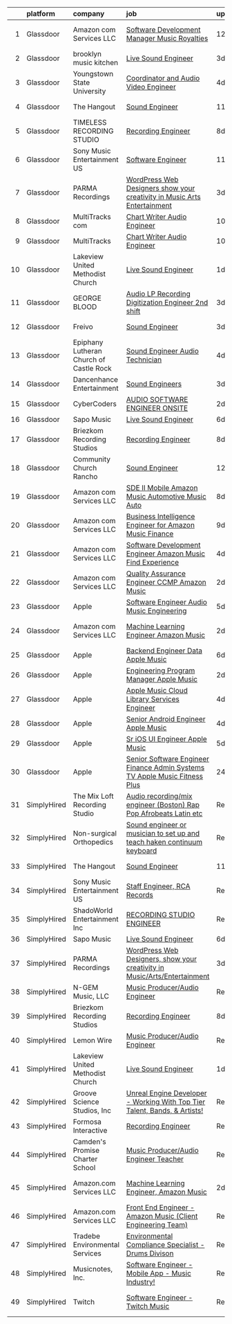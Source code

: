 

|    | platform    | company                                 | job                                                                                                                                                                                                                                                                                                                                                                                                                                                                                                                                                                                                                                                                                                                                                                                                                                                                                                                                                                                                                                                                                                                                                                                                                                                                                                                                                                               | update_time   | location                |
|---:|:------------|:----------------------------------------|:----------------------------------------------------------------------------------------------------------------------------------------------------------------------------------------------------------------------------------------------------------------------------------------------------------------------------------------------------------------------------------------------------------------------------------------------------------------------------------------------------------------------------------------------------------------------------------------------------------------------------------------------------------------------------------------------------------------------------------------------------------------------------------------------------------------------------------------------------------------------------------------------------------------------------------------------------------------------------------------------------------------------------------------------------------------------------------------------------------------------------------------------------------------------------------------------------------------------------------------------------------------------------------------------------------------------------------------------------------------------------------|:--------------|:------------------------|
|  1 | Glassdoor   | Amazon com Services LLC                 | [Software Development Manager  Music Royalties](https://www.glassdoor.com/partner/jobListing.htm?pos=130&ao=1136043&s=58&guid=00000181a3f9baff9021dedf87ef7806&src=GD_JOB_AD&t=SR&vt=w&cs=1_55d2fb6b&cb=1656313461819&jobListingId=1007940033192&jrtk=3-0-1g6hvjep2kltb801-1g6hvjephgajf800-5aee6b857832b447-)                                                                                                                                                                                                                                                                                                                                                                                                                                                                                                                                                                                                                                                                                                                                                                                                                                                                                                                                                                                                                                                                    | 12d           | San Francisco, CA       |
|  2 | Glassdoor   | brooklyn music kitchen                  | [Live Sound Engineer](https://www.glassdoor.com/partner/jobListing.htm?pos=118&ao=1136043&s=58&guid=00000181a3f9baff9021dedf87ef7806&src=GD_JOB_AD&t=SR&vt=w&ea=1&cs=1_1c28d942&cb=1656313461814&jobListingId=1007960228681&jrtk=3-0-1g6hvjep2kltb801-1g6hvjephgajf800-cfb4dbb3a10cb396-)                                                                                                                                                                                                                                                                                                                                                                                                                                                                                                                                                                                                                                                                                                                                                                                                                                                                                                                                                                                                                                                                                         | 3d            | Brooklyn, NY            |
|  3 | Glassdoor   | Youngstown State University             | [Coordinator and Audio Video Engineer](https://www.glassdoor.com/partner/jobListing.htm?pos=128&ao=1136043&s=58&guid=00000181a3f9baff9021dedf87ef7806&src=GD_JOB_AD&t=SR&vt=w&cs=1_3901d50d&cb=1656313461819&jobListingId=1007957029518&jrtk=3-0-1g6hvjep2kltb801-1g6hvjephgajf800-4bff3de46b611e70-)                                                                                                                                                                                                                                                                                                                                                                                                                                                                                                                                                                                                                                                                                                                                                                                                                                                                                                                                                                                                                                                                             | 4d            | Youngstown, OH          |
|  4 | Glassdoor   | The Hangout                             | [Sound Engineer](https://www.glassdoor.com/partner/jobListing.htm?pos=102&ao=1110586&s=58&guid=00000181a3f9baff9021dedf87ef7806&src=GD_JOB_AD&t=SR&vt=w&cs=1_5a5ad6fc&cb=1656313461812&jobListingId=1007941797349&cpc=61B26E8FEFFA679F&jrtk=3-0-1g6hvjep2kltb801-1g6hvjephgajf800-675acca29632c3d6--6NYlbfkN0Dklcs_avH4_PXeaTYY4cD2CxUXrHXnDcRAFPxkhkludPybpabqCb4pOKZvm-Yy40brWKAkZHC4kOFh5HjM1Iv-jKH59TjzzuSUIQ-sYYeZX4RoES0tCMd7ioO9AgG1d6v6VqV5lX4n-gRcMqGEXgCd34vgOgeDymq6rVNKl9UGpAns5_pPRoxTju9kDX5UtUTPf4AUO5YCSdA1A2CIWd_LToMx6SlsjyKZgMcVcIGslXi8aRAeWYdIQj-c7wOz8bgEx-rVQVaWx6HZwH_9jbovtRkdHzdiUb-INRNK7yoQQ84i0jLxR4Hg6VCLHAGZSRKnXkM9_M3_iczWMgvlinYqQH7-RaPQP3XYgbhcXDinfF3T2gnODGOw5cf1Darmvsu-QBu5d4Q_PoKcqloZmtVCp5JWQHP12j2y_3hMokiETX7R-EKlmVoZyafVpGVWiCY-9NNR0xPj-kv1bEBVvP3-ft4NCIl55luDC8LiHFCeYWBeqcEqxnChu5s5l2TAHdcQ7twOuaebBqBgyPyauXg-2J4eoxvbjkX5nPtgnlZvrVdFeulPqUZ2ST_2t_tseupiTywUABMN8Zg7fB_Ifau1-GdqBNA2zTbiZegoOvMFjnGnJ9MscaZG5b-T9b5iS6nM1LwtL9KxyIg0iby0gKY_CvqprhNd9TugUawbFYCG6zRle3PX50VL5TJ1IyRh-Tq2sO8iejsFxTogR5GWutdZt4jM3GEkqJY508V22VYzTmc-JCpC_IAwx6bIAul6TJs%3D)                                                                                                                                                                                                                                                                | 11d           | Myrtle Beach, SC        |
|  5 | Glassdoor   | TIMELESS RECORDING STUDIO               | [Recording Engineer](https://www.glassdoor.com/partner/jobListing.htm?pos=117&ao=1136043&s=58&guid=00000181a3f9baff9021dedf87ef7806&src=GD_JOB_AD&t=SR&vt=w&ea=1&cs=1_8e84642b&cb=1656313461814&jobListingId=1007949019689&jrtk=3-0-1g6hvjep2kltb801-1g6hvjephgajf800-52673f44efd9a9a5-)                                                                                                                                                                                                                                                                                                                                                                                                                                                                                                                                                                                                                                                                                                                                                                                                                                                                                                                                                                                                                                                                                          | 8d            | Cincinnati, OH          |
|  6 | Glassdoor   | Sony Music Entertainment US             | [Software Engineer](https://www.glassdoor.com/partner/jobListing.htm?pos=115&ao=1136043&s=58&guid=00000181a3f9baff9021dedf87ef7806&src=GD_JOB_AD&t=SR&vt=w&ea=1&cs=1_cd7cd190&cb=1656313461814&jobListingId=1007942804723&jrtk=3-0-1g6hvjep2kltb801-1g6hvjephgajf800-3d69a6d98b0f3f4c-)                                                                                                                                                                                                                                                                                                                                                                                                                                                                                                                                                                                                                                                                                                                                                                                                                                                                                                                                                                                                                                                                                           | 11d           | New York, NY            |
|  7 | Glassdoor   | PARMA Recordings                        | [WordPress Web Designers  show your creativity in Music Arts Entertainment](https://www.glassdoor.com/partner/jobListing.htm?pos=106&ao=1110586&s=58&guid=00000181a3f9baff9021dedf87ef7806&src=GD_JOB_AD&t=SR&vt=w&ea=1&cs=1_83b26412&cb=1656313461813&jobListingId=1007960095074&cpc=AC285F3A3ECA6BB0&jrtk=3-0-1g6hvjep2kltb801-1g6hvjephgajf800-a51dcf66eccc53eb--6NYlbfkN0BMd6i3W3qmAtDke4ZitYLMBEMpVvOQU_aO9JUqgRRkgwDvgaVV8jWDDkXv0s9VdhdFtp8vgpc7Xd14geBqCVRfeb-Zk2gFUWrnzfN3CO7_Kshg7e9lFPeLlS31PbWmaUmDuWqBwBaZIqP5E8OfSbZVpgw5zRAc4LpRHBRqxyh3tAhzUrHfLFIfhkH6S2Qey-ajPiEOm3xhfvaiQoMt9GmmeCEYyES3L0YrFgPdoaZJABVivHOrLbpUpiYRyK13rxj99SU6AamYj-u98z_CcQ2nxtOwOuGMS37Vvq46AqzG-X5S7WXCWBFiV5h6eO98a5rIi92PGV7PRMKYfgTcZHBRA3oga-DqpeTjZMRGWZEiIwvCmDZ23ox9mj4XQXoSy03lYWLK5CJhtNhj8TnZNrfvVvoi7gaBGkkehigMRQSiENxnSoTTkCxSggg_DVY9dYhmZRWsdiWwp5Mwk2i5Q1KzQOjsX2Ml00fjm34ZJPupRt-bIgRN6ZPg9e_W8wIwrm6EENqKOg-oKRzKKCkL3OFV9TT-lekvvCyDHKjgjOqBcwQjAKnpGNn3)                                                                                                                                                                                                                                                                                                                                                                                                              | 3d            | Remote                  |
|  8 | Glassdoor   | MultiTracks com                         | [Chart Writer   Audio Engineer](https://www.glassdoor.com/partner/jobListing.htm?pos=123&ao=1136043&s=58&guid=00000181a3f9baff9021dedf87ef7806&src=GD_JOB_AD&t=SR&vt=w&cs=1_12cd8bdd&cb=1656313461818&jobListingId=1007945074698&jrtk=3-0-1g6hvjep2kltb801-1g6hvjephgajf800-394d791e73078e8e-)                                                                                                                                                                                                                                                                                                                                                                                                                                                                                                                                                                                                                                                                                                                                                                                                                                                                                                                                                                                                                                                                                    | 10d           | Cedar Park, TX          |
|  9 | Glassdoor   | MultiTracks                             | [Chart Writer   Audio Engineer](https://www.glassdoor.com/partner/jobListing.htm?pos=126&ao=1136043&s=58&guid=00000181a3f9baff9021dedf87ef7806&src=GD_JOB_AD&t=SR&vt=w&cs=1_b0f72ed3&cb=1656313461819&jobListingId=1007945174702&jrtk=3-0-1g6hvjep2kltb801-1g6hvjephgajf800-eafff6cc7ca7f3b4-)                                                                                                                                                                                                                                                                                                                                                                                                                                                                                                                                                                                                                                                                                                                                                                                                                                                                                                                                                                                                                                                                                    | 10d           | Austin, TX              |
| 10 | Glassdoor   | Lakeview United Methodist Church        | [Live Sound Engineer](https://www.glassdoor.com/partner/jobListing.htm?pos=104&ao=1110586&s=58&guid=00000181a3f9baff9021dedf87ef7806&src=GD_JOB_AD&t=SR&vt=w&ea=1&cs=1_1e3c0dd2&cb=1656313461813&jobListingId=1007963163267&cpc=39BF0EDDD7C951CC&jrtk=3-0-1g6hvjep2kltb801-1g6hvjephgajf800-934eb1f40c151225--6NYlbfkN0Bzkuy17zoNwKMVjyusHhR7JNYo3SmelKzW8jp1Pa4Tky9YdqQTYDruHy9eVJB2m7VBbszFMWwZvIFKTQg5nS9sI9_JJWCPseFLmCmS7qJ7te2VZTgvndtqSn7c7lzyaoIIqC2VoQ5_G4i3Iy-M0m8Ijcpd8L3yk1Upufwb0rU1sp9JkWBN6mJRz3THtF_SslYVDjYa4nn-TUIh0gAM-PrT2G1hhRZOIC5NFnXXcDZ5bjLutoPLnsjgFhu5zLs5WcSzmceJMZGMBayvpl8ttePF9fA9Hc0eJf9plt1fQfZ88dZ_2k50vbFgflZTHY9lY0j5W3LoFxcBpI4QYOujR0j4Yh1FEzoHxegusHQhdSRagoAU6a8PMa_Jogx0AoEtx5Mx4EI561cL4kG3tvj-pBcFcjYKA-QucFoLdcFzN6ilG3wJgoVE7B5HG6_Y3k09T1keJ7GAafeavhZWZ7DEdZIvW8v7u_3t9L6pTPDAclErYCb7NFEISjqrKAC180vBND8%3D)                                                                                                                                                                                                                                                                                                                                                                                                                                                                                                                      | 1d            | Sun City, AZ            |
| 11 | Glassdoor   | GEORGE BLOOD                            | [Audio LP Recording Digitization Engineer  2nd shift](https://www.glassdoor.com/partner/jobListing.htm?pos=125&ao=1136043&s=58&guid=00000181a3f9baff9021dedf87ef7806&src=GD_JOB_AD&t=SR&vt=w&cs=1_b26a5847&cb=1656313461818&jobListingId=1007959721059&jrtk=3-0-1g6hvjep2kltb801-1g6hvjephgajf800-94ce0a851b55452b-)                                                                                                                                                                                                                                                                                                                                                                                                                                                                                                                                                                                                                                                                                                                                                                                                                                                                                                                                                                                                                                                              | 3d            | Fort Washington, PA     |
| 12 | Glassdoor   | Freivo                                  | [Sound Engineer](https://www.glassdoor.com/partner/jobListing.htm?pos=103&ao=1110586&s=58&guid=00000181a3f9baff9021dedf87ef7806&src=GD_JOB_AD&t=SR&vt=w&ea=1&cs=1_43674f61&cb=1656313461813&jobListingId=1007960256212&cpc=9FFE37255B2C047E&jrtk=3-0-1g6hvjep2kltb801-1g6hvjephgajf800-dcb3c1ce40abf58c--6NYlbfkN0DeyJ4CP5CzwT7broxeUwKBt3co1QwKwWitRQqJu2WRZ1ZiWaEtQwSD9V72mLcqkbYFr4PTDTMhd2HkYAy5q3mnyAyciwCD-O5PQIMS9Q5KThzj-50jTgHxSgcxpnoYsUtDyMGkywOoVmaupRLttQZOuWuECVOk-O-T0lmz2F6ZstuAs4GKfhZvCkiZiWQRzDXBT08ip0A8HB3nT4xZ9U63PfSRVDYIm1MbkEdenc-kYVMj2Y3Nmg9KGLaC79zxonUrXBZIW9JlHSyiW_5pvdOYJuNhi8asQQ-Ktvv0MdzHxZZzGn76bXs_HcWR8c_Otk8dWKBg22h7P2aKdkWVWZdBOpQqaI_gOSei15g8DFxlPGQfq72MaSo322cpZhQ6D9L6joUfidWC7cic4JAcAw6NTtMIubQpzhDP5XpsAKC9K64tE_b7FwRbP-Zqhl5gQRc1IAuPIttmCUM8fUyh_9rgu98DkHTzPmYO0EcrDrqq1nqgRv1U1lIj59Plltkc8Bs%3D)                                                                                                                                                                                                                                                                                                                                                                                                                                                                                                                           | 3d            | Middleboro, MA          |
| 13 | Glassdoor   | Epiphany Lutheran Church of Castle Rock | [Sound Engineer  Audio Technician ](https://www.glassdoor.com/partner/jobListing.htm?pos=129&ao=1136043&s=58&guid=00000181a3f9baff9021dedf87ef7806&src=GD_JOB_AD&t=SR&vt=w&ea=1&cs=1_307e7e2d&cb=1656313461819&jobListingId=1007956823232&jrtk=3-0-1g6hvjep2kltb801-1g6hvjephgajf800-3de154c4f66dd65c-)                                                                                                                                                                                                                                                                                                                                                                                                                                                                                                                                                                                                                                                                                                                                                                                                                                                                                                                                                                                                                                                                           | 4d            | Castle Rock, CO         |
| 14 | Glassdoor   | Dancenhance Entertainment               | [Sound Engineers](https://www.glassdoor.com/partner/jobListing.htm?pos=120&ao=1136043&s=58&guid=00000181a3f9baff9021dedf87ef7806&src=GD_JOB_AD&t=SR&vt=w&cs=1_7d3db35d&cb=1656313461817&jobListingId=1007959494251&jrtk=3-0-1g6hvjep2kltb801-1g6hvjephgajf800-d0f3d38b7fd0f498-)                                                                                                                                                                                                                                                                                                                                                                                                                                                                                                                                                                                                                                                                                                                                                                                                                                                                                                                                                                                                                                                                                                  | 3d            | Oklahoma                |
| 15 | Glassdoor   | CyberCoders                             | [AUDIO SOFTWARE ENGINEER   ONSITE](https://www.glassdoor.com/partner/jobListing.htm?pos=111&ao=1110586&s=58&guid=00000181a3f9baff9021dedf87ef7806&src=GD_JOB_AD&t=SR&vt=w&ea=1&cs=1_5fc5c475&cb=1656313461814&jobListingId=1007961975224&cpc=8795CF9063CD573D&jrtk=3-0-1g6hvjep2kltb801-1g6hvjephgajf800-b6235e2feb0b0fb5--6NYlbfkN0CpFJQzrgRR8WqXWK1qKKEqALWJw739KlKqr2H-MSI4eoBlI4EFrmor2FYZMP3muM0l2pCdR1lEkYQad70RamWRliXAwblxhpTvQzv0PCj3Pv52ZE0UmBc2zYc2lLn8YXoU1n662mAsLNK_eO1mv5bLozNhwunmvf7eKA6gi_po0JZoiACYKyF3D8-DywpE3Mg9kBgT8kW5gLdRqXpHZCMtScwNRspKQr8qAtW7_Oh3-a-yf4XmkrY9FC93gu-r6MaIe9r7cFbk79f5FF5R22ssZ1QE_lVNSmW_YHl8QY-LPpLRkalXhnJKjUCHElX6MfcxuS3Ff59_cwEnGstY6DtrGtwrbDaKJNT_CHtpqPq8m6GOnimx-0Q18M0XVGay1MgfrL9sOhvvs0OkiJP2_Lhua9D6zgEDjHfMVr2nTcAnd4sSKDQH8dD8iqRKPeqIBDQfrxHIvWHijVbFQMY6PGlzK9WLpiT96IuXP3r_Yjt1TkP9juiFVNN2ClsDqj2DBFeHFw-jo0s-GegpafK4bAYIvaNZvdmooHmWHUZgDqr0--a5QoKZmNaXNdc8k3ppN_yUzYCC4euesQWqGlAAAGBJQ2s3eSw2OnmleV7yL5SitzbmGnvO96SOEDMsQQQ03pY7qt0nJgc_HtOEI_I8xY5CkF7ruHx2NQEmxLp5C6l0ogFn7eszVfhAiBSXpVrurJ0_NxRnKHom6nIURM6V2ifGUFptzSieo_Vlt4bRPCuohBJinfTG88penowQlIVF-ZWt9KP-ObRPFx4EZ4GipQPgeR21VAmRi-QHKDxsKtqtjG1EBrQd1pnpKrPLO4OZ902trM7TWz6rSjZuRa3UnRXVwDxlQFHo6V_OEzSI_yXO3JkF8KMTg4a_sB6G4LQl0Jt0Hub6kGJKtpmwZRmy8ZwKgq64l76vmZJjEIMsP_xhpWy5XE0yzCoVyI4WN5AO1dApjS_GZurOKL7QAM6OoLO7ataCqKIVZDE%3D)         | 2d            | San Jose, CA            |
| 16 | Glassdoor   | Sapo Music                              | [Live Sound Engineer](https://www.glassdoor.com/partner/jobListing.htm?pos=113&ao=1136043&s=58&guid=00000181a3f9baff9021dedf87ef7806&src=GD_JOB_AD&t=SR&vt=w&ea=1&cs=1_b4c0060c&cb=1656313461814&jobListingId=1007951864280&jrtk=3-0-1g6hvjep2kltb801-1g6hvjephgajf800-fcb7a6448ded33ab-)                                                                                                                                                                                                                                                                                                                                                                                                                                                                                                                                                                                                                                                                                                                                                                                                                                                                                                                                                                                                                                                                                         | 6d            | Miami, FL               |
| 17 | Glassdoor   | Briezkom Recording Studios              | [Recording Engineer](https://www.glassdoor.com/partner/jobListing.htm?pos=114&ao=1136043&s=58&guid=00000181a3f9baff9021dedf87ef7806&src=GD_JOB_AD&t=SR&vt=w&ea=1&cs=1_d6155520&cb=1656313461814&jobListingId=1007949003348&jrtk=3-0-1g6hvjep2kltb801-1g6hvjephgajf800-642744c452f28506-)                                                                                                                                                                                                                                                                                                                                                                                                                                                                                                                                                                                                                                                                                                                                                                                                                                                                                                                                                                                                                                                                                          | 8d            | Alhambra, CA            |
| 18 | Glassdoor   | Community Church Rancho                 | [Sound Engineer](https://www.glassdoor.com/partner/jobListing.htm?pos=101&ao=1110586&s=58&guid=00000181a3f9baff9021dedf87ef7806&src=GD_JOB_AD&t=SR&vt=w&ea=1&cs=1_faa755df&cb=1656313461813&jobListingId=1007939846257&cpc=BCF6C35513A620B2&jrtk=3-0-1g6hvjep2kltb801-1g6hvjephgajf800-83ae106271ef4dd5--6NYlbfkN0Bi-g4OEguhQEx4pjzkmulzkFDPdVMQm6g82nLRMcVRUAXQonzRVMraqvZFhqHn4iOrwVvH3vjavyQ1H4pVpG0Sx8cg6YAiQ__67yn_QI9nxrG6U4M1HTCKxgTQzFwVXCl5V7NMBT19HpHVbSSivm3y3MWHj9PjpWZhDH39sbDn7fy1Qwhaoag2pbuBs-YWJhc60RTSm3sXxRUhLY5d0EptuBQ0clvRAdVPnRuugUr0DA2lMf2k21AgOukPMoii4JyoYz9yK2obLq41-eVGRLgPNMK7wq6HNGJkAfx4XCIgoENGDLI-XLiitgAlwfpeFrWJpcn96uOE8zSoU4-JKu9mtXr-BXs7kn0H3Fr57ES1NXbFXh3qhmyBDXl2omUizvx8Nx8zwiilf5UgFf5Su_lDWSrZ2yPGWpMqqhWRmfF0Hfm448A3jIlhn2KS3h_9aRRd94cC8au5hGQgzgbpWNDRT-B0xEa1QzH_ZLSbSuqZJtUkfsUpm5wNi-YfvtGWU3Y%3D)                                                                                                                                                                                                                                                                                                                                                                                                                                                                                                                           | 12d           | Rancho Cucamonga, CA    |
| 19 | Glassdoor   | Amazon com Services LLC                 | [SDE II  Mobile   Amazon Music  Automotive  Music Auto](https://www.glassdoor.com/partner/jobListing.htm?pos=127&ao=1136043&s=58&guid=00000181a3f9baff9021dedf87ef7806&src=GD_JOB_AD&t=SR&vt=w&cs=1_543cdac9&cb=1656313461819&jobListingId=1007948565687&jrtk=3-0-1g6hvjep2kltb801-1g6hvjephgajf800-3f36ab6b9ae958b7-)                                                                                                                                                                                                                                                                                                                                                                                                                                                                                                                                                                                                                                                                                                                                                                                                                                                                                                                                                                                                                                                            | 8d            | Remote                  |
| 20 | Glassdoor   | Amazon com Services LLC                 | [Business Intelligence Engineer for Amazon Music Finance](https://www.glassdoor.com/partner/jobListing.htm?pos=121&ao=1136043&s=58&guid=00000181a3f9baff9021dedf87ef7806&src=GD_JOB_AD&t=SR&vt=w&cs=1_b12bf404&cb=1656313461814&jobListingId=1007946590105&jrtk=3-0-1g6hvjep2kltb801-1g6hvjephgajf800-76e678a6ae5e6aee-)                                                                                                                                                                                                                                                                                                                                                                                                                                                                                                                                                                                                                                                                                                                                                                                                                                                                                                                                                                                                                                                          | 9d            | Seattle, WA             |
| 21 | Glassdoor   | Amazon com Services LLC                 | [Software Development Engineer  Amazon Music Find Experience](https://www.glassdoor.com/partner/jobListing.htm?pos=119&ao=1136043&s=58&guid=00000181a3f9baff9021dedf87ef7806&src=GD_JOB_AD&t=SR&vt=w&cs=1_b5e11718&cb=1656313461814&jobListingId=1007957420749&jrtk=3-0-1g6hvjep2kltb801-1g6hvjephgajf800-a2b752a2a8468af8-)                                                                                                                                                                                                                                                                                                                                                                                                                                                                                                                                                                                                                                                                                                                                                                                                                                                                                                                                                                                                                                                      | 4d            | Culver City, CA         |
| 22 | Glassdoor   | Amazon com Services LLC                 | [Quality Assurance Engineer  CCMP  Amazon Music](https://www.glassdoor.com/partner/jobListing.htm?pos=116&ao=1136043&s=58&guid=00000181a3f9baff9021dedf87ef7806&src=GD_JOB_AD&t=SR&vt=w&cs=1_306e55ce&cb=1656313461814&jobListingId=1007961126346&jrtk=3-0-1g6hvjep2kltb801-1g6hvjephgajf800-e1f2d08a6e96a4b8-)                                                                                                                                                                                                                                                                                                                                                                                                                                                                                                                                                                                                                                                                                                                                                                                                                                                                                                                                                                                                                                                                   | 2d            | San Francisco, CA       |
| 23 | Glassdoor   | Apple                                   | [Software Engineer   Audio Music Engineering](https://www.glassdoor.com/partner/jobListing.htm?pos=124&ao=1136043&s=58&guid=00000181a3f9baff9021dedf87ef7806&src=GD_JOB_AD&t=SR&vt=w&cs=1_252d8ec7&cb=1656313461818&jobListingId=1007955752450&jrtk=3-0-1g6hvjep2kltb801-1g6hvjephgajf800-446771cb462b14eb-)                                                                                                                                                                                                                                                                                                                                                                                                                                                                                                                                                                                                                                                                                                                                                                                                                                                                                                                                                                                                                                                                      | 5d            | Cupertino, CA           |
| 24 | Glassdoor   | Amazon com Services LLC                 | [Machine Learning Engineer  Amazon Music](https://www.glassdoor.com/partner/jobListing.htm?pos=112&ao=1136043&s=58&guid=00000181a3f9baff9021dedf87ef7806&src=GD_JOB_AD&t=SR&vt=w&cs=1_ceb2992a&cb=1656313461814&jobListingId=1007962183549&jrtk=3-0-1g6hvjep2kltb801-1g6hvjephgajf800-7c0081a0693f6e3b-)                                                                                                                                                                                                                                                                                                                                                                                                                                                                                                                                                                                                                                                                                                                                                                                                                                                                                                                                                                                                                                                                          | 2d            | San Francisco, CA       |
| 25 | Glassdoor   | Apple                                   | [Backend Engineer Data   Apple Music](https://www.glassdoor.com/partner/jobListing.htm?pos=105&ao=1110586&s=58&guid=00000181a3f9baff9021dedf87ef7806&src=GD_JOB_AD&t=SR&vt=w&cs=1_48cfdaa2&cb=1656313461813&jobListingId=1007950938244&cpc=8795CF9063CD573D&jrtk=3-0-1g6hvjep2kltb801-1g6hvjephgajf800-12d83685509c3883--6NYlbfkN0BvKrLyj5gPmtZO9T8euul8TCxuuKNOtzRJOomxnwSEodTz2Bc-sPZlFpP0h5lDivqTF5_QeIpS_cDvN7FQMh8G5Q27mXkfq6J_zu8iXTfNQv2d91851vXbBzAq-u4LhSiSVS7JHPHJJPqd4DPZm67dI48mIQvipeOSk8vKm-DGTO81gaT_VND8-mNGnALk_LK369ap5TwJrxrY3fhtqRjV0-ZsQwsZC1qUEiLY-sbFwsiw-hjvc6fZNvhqYXvjN7QJqIOuhyn5IAH1n5aBzdVD4w3gjaLIfgOsk2tpJdgKBzc1Ftes2k6rc9P8OAKFWqsDJK8V2Q2Ij5RbdL7DeebPgY0ELwJBb7wIsCNAPwt99E4WRo-IsKEo2MOkTfV4y-hQUt4rCcEujcfRS3l0ElDVbexhl3zYLzs--T6Xw5zDQhqPF3p6TVphE0WmmGwfW380P_Z99lzbDJAPv_iUS7NiAGfF78VEv2WQBNX8Vgb9tfWMvxAct9zuyE-DRICYVU1360ntXG6giGZBw3mXCH6Fcf13LFsGRVWP8dAewwkXGS2dxETgdSePqWh9-Gktir3qXFYoz2ds61STWvzCRVOUewX_vH1cxEmzqTblZDz35aEkQDGOQN7J0aeKMgXuc9C4Bi3k8h2ABjtdhiudXjkSXTteyDQ54vRLhiO4YyvojIj7kxSh5F-zM9l1c6GKFxdn4pa7LAppJesAuP-uyQtPaDbocVT7h0aEoyZ3ss-qewJHcc0XuQzy_5zr8ein7YZTbkrV0Ft9qeYqWQ2p_ZidEaMOYDv6PgT74cDP7_sjp5e_nP2hFKyxXTEfTJjWZegBw-OZ2I5wqb4huRtkwIN88GEJtIuyZsTVplWCxDaUz-ZnyGAXg5tciB8SL0b0Fj4Xb5RR7Z1r-dpxXZ20rrE_EXrVySHVbiwJK9nv62kL8k_3qs2vzNgmJGm5A5bs8wRsiy4vdofk8R70I_T1KcAO)                         | 6d            | New York, NY            |
| 26 | Glassdoor   | Apple                                   | [Engineering Program Manager  Apple Music](https://www.glassdoor.com/partner/jobListing.htm?pos=107&ao=1110586&s=58&guid=00000181a3f9baff9021dedf87ef7806&src=GD_JOB_AD&t=SR&vt=w&cs=1_3c760e2b&cb=1656313461813&jobListingId=1007962892131&cpc=AC285F3A3ECA6BB0&jrtk=3-0-1g6hvjep2kltb801-1g6hvjephgajf800-fd6ad06bc8ce2673--6NYlbfkN0BvKrLyj5gPmtZO9T8euul8TCxuuKNOtzRJOomxnwSEodTz2Bc-sPZl1dBMH13w-jOwegsf7vG6r7jTyuBXYsMVyhVs2kMNU4FQssjeZwyTllCyZyH-v7KC0gikUApIpmHrqqLI4D2LBVK02wP52v-gwL0aRy80gh6AbOusxaxGNUPsRMNc1muqZ5LFy-Zz72O8j-MBskmruRsN9ePlnDpaqdsjoI7y6EollGp8PX3z3yTy-qXuN0czkDRQ-79se84t6TNODcvmrjDo6BN8S08uXBc_NxcHVhUbL4Xc3y0V0M4UL5VBiGBGf51cQ5s_evbK5pS-Y6mRDqtpDkY-SwM39tALvIAw7IIMsejfxdDayH8fSBu9SAS8BBxYWD15Sq0v8ZbIi5OyTEcL1Iv0K0U_KBLZvC6O46IgHWIDxOUbRCjBnogTs9CFBKlN3qZVMMVSfb1Q120ScNnVVZw2UGtTJIXt7K1fC2_3rBfieGtVMIj28BnSemWscKA6NH73a_Mt2ndpjaey3IpUHOXFboD7Domqds79E8sVofbFsb5yqI0i_OyuerUHZ0SkA5x5h_JRT8wGYi4kY_ExyJX9AnWHHG2_BdZvUJtdEY_04KCkV_nP4l_If30IRZiujyd_Xlce_Jb_QU9VN_JJFZU0WzrD2uTiPCeU7UarkQshsqE3Fp_W2KOh9vPilcFAadzxSoUGzLFXOdodHX--vtr52tsfsFdcQQJLxLXmCXDI2d6eMktdHzXzi_voBXNxvtaMP8lnoY_uzZJrxuRof9M0dWs_Fa3-x9yqzHuhjU5VYGGBBcj0DKo_ghqrL6KxlX4SJh4zaDWUpe59BIvMeVpLPPJdjxb2Q1nUzqqH-6SlIgjEYK56YCo6TfxRu_OBAs8gWotS1f26DR8N2u5Yol3spF09L9feNBHZyTB2FCiqbkr4xqbVqRfI47D7tPsUbBq_Jg1WxNKsEgb3jz7EhLipZ1QEb4jMO6PYgwI%3D)      | 2d            | Seattle, WA             |
| 27 | Glassdoor   | Apple                                   | [Apple Music   Cloud Library Services Engineer](https://www.glassdoor.com/partner/jobListing.htm?pos=108&ao=1110586&s=58&guid=00000181a3f9baff9021dedf87ef7806&src=GD_JOB_AD&t=SR&vt=w&cs=1_e2856e2a&cb=1656313461813&jobListingId=1007958038335&cpc=8795CF9063CD573D&jrtk=3-0-1g6hvjep2kltb801-1g6hvjephgajf800-90d154890eaec506--6NYlbfkN0BvKrLyj5gPmtZO9T8euul8TCxuuKNOtzRJOomxnwSEodTz2Bc-sPZl1dBMH13w-jPSQNOdC8EiyXidj-cTlaRSVRT9dQt6cRIQFRhagZhsjMlt8MOPuQG9TbrHFdtysCg8H6JXms-aMcTD_6WL9WW0CDTqFTF23mgEF8mEKlm0HtSgIq-xLj1DbvqCafJpFBI-5DXWdU0EXrByFwpd-irq5AvKhgGaaiSfZlAyOZjJlmrTRmy7p71p0mf4g7q2BemVNTSCOPjO9-y7_yfaMZnBoA7MvVnrwJiLfI8HVTFhRei73l2fTINYMzreP4pcQGtG4IEXyxoapMYsW_13fLjlgkZtuJqW2yd5G3aQ5UjdYr-wdoTWN4_3HeArb_hoe5HXPf74MD9JdSkQ4wep6DySk7o2L_tXFHssxfi1Am4O_VBzdljUslr8k70aYmZZ7PNTmvwDGlDmbSbw1orZR3-2gwxkBkHt_lI26s4Ox30un1ZKuCht00mkeYKEzL_GEl_4jDCuULhbhW9dEmbMW5mis9P5gt-h-oNNk7nszIMMMsCH-5sDqUwrm_GjpzbI66DKOLUDepKPX6UvAZF4jPhhz3V6zMlfGRS6SgAmj-xaRsK1UYc_FqhXEyHLWoKxgKjFsRaCJ9BA5kxfxqp3gWcCpKQnrbxBOCDTIjpmE-jNvaJWanVTegXtCr9wDCCWi6cxMP3a47PylgTrRixpZiYyUtm3CFFdkk1P0CXD2IbquWavGUqeYpuaSaQ0SyFwQDpObjx0iwvUDb3n3GpgqlUTx0l3yKhX7v_FXCg1A95D5WGOk69f9xHJpeLRyFPNVjFlXOcoXBJ9EPp_iFSCAAXbh1iXS4tXeIw6wYJsLhT9w_8K8vElz20YO7RTVWrCFO-rlg1lCfyWKWTlKjnUAjpQIjUjMl_Ujrc2T7nCw8qO0jiAWm9y8GzydIO6lpyfztNG6cz_Kmsjggn0cBM_dobsosQnYHqkuD4%3D) | 4d            | Seattle, WA             |
| 28 | Glassdoor   | Apple                                   | [Senior Android Engineer   Apple Music](https://www.glassdoor.com/partner/jobListing.htm?pos=109&ao=1110586&s=58&guid=00000181a3f9baff9021dedf87ef7806&src=GD_JOB_AD&t=SR&vt=w&cs=1_30e42196&cb=1656313461813&jobListingId=1007958336118&cpc=654405A9B1E0A9F5&jrtk=3-0-1g6hvjep2kltb801-1g6hvjephgajf800-a70bb27c68a7a6c6--6NYlbfkN0BvKrLyj5gPmtZO9T8euul8TCxuuKNOtzRJOomxnwSEodTz2Bc-sPZlC5mDe-NOaJgTibUZKWwoj1L5CZzuCvYelZTCfuoFm050DBiCh4fW3g-g9QvrvuGh2I-00PtdeaHO2a5ACvBLmptIwfTXWCMvWShVtPZBMuwfxpqy-2sTJ7c5aH8NTiDuNWjRvo98vJO_U9zqtJn1iTvbKrKlUkANhio9fosRyvNEdXSM6K27d17GV5NAqptwWbdrMg7kdz1MpLuZ-iReK_-XSq9Fo-a-kcKqjc4l8v3RHTECiD_i_TBt-Jke7GRiDZ7J7-UrA9tHp8LOf0tOJNx90k9pNTCy5x1M8qL4ByANSjq1aio1xfT5qrB-tBujW8wS__EjTkbqFxcwf-IWbP0hWu4zY5yIFyircy_C5JygYVJWSbZx_WEjnBWUMVq3BGLnTc9kbiI7Gf_JVInBIwKt289jelF-MGgopp-QKrhiVo1nNXrEql1mrYz7sSoxnCJHAYco3OtPOhMF98DcuPM_JjVPwZ4SW3RVKzXSURH3qSWJQXE9RJY24PJFjIWkBWjxrk32PRsnst-Q5XLol5BcyxldqH8M2v1XEU_1YCM8cvF8ufaM8qZ45aEnStF8uE5U02F3sQ9AnxX0BOL-ls-RB9WdnLl3YF73UFmfs2cYtxELyeYG8JMJw7_yDehY0anxFO04HV6xcA41Ogp8mGXjySpv5099CgIbgHeIoUTSJus1BHlOO2zJ6XvmuM0RxNoq7Ya3gjyRVJIubhWpFxgZ0L2zV4JIy-0g0QFFVETc0xZ2nDAXDW0vrwVqWi33x1aXHcd2U9bfPZHm792FXLiEyCEdZLERh4Sm6Dmd1x3j3nPkyu0vcmD3hMU8FrXmscbmoVkhLl77xwrcGezeldcJsLjrPcmaCq3P1R5xLMyrFtaWYqpsBdOI-VFtxmHxAUkMZzDjL_b5N_rRDO87wUoHww9XFF8E6mfWycF5mVw%3D)         | 4d            | San Diego, CA           |
| 29 | Glassdoor   | Apple                                   | [Sr  iOS UI Engineer Apple Music](https://www.glassdoor.com/partner/jobListing.htm?pos=110&ao=1110586&s=58&guid=00000181a3f9baff9021dedf87ef7806&src=GD_JOB_AD&t=SR&vt=w&cs=1_9f1556a2&cb=1656313461813&jobListingId=1007953436787&cpc=F41FEAB56D215062&jrtk=3-0-1g6hvjep2kltb801-1g6hvjephgajf800-6b48f68127162d2d--6NYlbfkN0BvKrLyj5gPmtZO9T8euul8TCxuuKNOtzRJOomxnwSEodTz2Bc-sPZl1dBMH13w-jPG2G3T-i-GLEFchHGcFa8MguPlTO6XLwzAMQBFoGjqi0wt0Mh4MM14Z2gcB9Y4d2btViXEFylHFVO6cOHypjmR7yWFLre5OUuYQuv0UwgZNI8Bm6jpRKRYcMcSPvv6lGhPKh0plp6S5URvoUl-XD97MnweHTBrVcq5UnGHFqRojbjJUeU3hLhGcxz3-eMcjt-6jHcrTvKu8WL4F-qX0GU85EBBFV6Sxi0av-6P-UrvZVeWRzU2aVKGdWUaSC3D60fCAveRMi0Asl9rWDX0YrrFTzknBx-uCWusq2KVjiH4ytL7_6_1LG4Vlzvkx28mwhTO7UQjcEKAk_H89o9q1L0pC6u96Kb98GmqnI7oXOo5BoCwsaSY3vUImCbIJgs2a5tXY6M4yF-jSP-gnJh6Vss16JHMAMlSQ2eGGVc-DXbQ1azbwwLonIo07RUVXkvRSjpCbmm5NG8I39rvE3F3Wli1GWrVelzbTxO43KRqed4z1MqRWPcKQwP8rel2RMs7u_ReqWqU0JB5zBS_DtbKkSRZC6MVmS9o5Pr_BonaqOfjRtYCkNxU5C70Zxc3O0BboEafollO45uiNStli6Kc7l7PGl2VxvEBxb2El6DsqN9HUsihoeGzUfQawTIlmsB2Go7HNVkI3HnrLGNibCwnXOD2bqlCmYN19sIUHY50Jo13WshfCZ_EBjC6eGnD9o7r8133-UQ4_N5JMjdjBsHHDFkL1KLNeluitzhNzGrrHhVy2GK9lhz8ozYr0vW9dcdk_EBOoKZLmbXiikdIkCjbLb7pBFDGXozvitDwPnTM0agByPaxrXJwBD4pD0YO1cfCyr2o15coY143MEGPMsWklTk7EypxADNe1pLGbv9mtaa7nyQSFBYV0t-qnHraiS5E8pGm2KeJUfqGXFcjYiNcryzs)                             | 5d            | Seattle, WA             |
| 30 | Glassdoor   | Apple                                   | [Senior Software Engineer   Finance   Admin Systems  TV   Apple Music  Fitness Plus ](https://www.glassdoor.com/partner/jobListing.htm?pos=122&ao=1136043&s=58&guid=00000181a3f9baff9021dedf87ef7806&src=GD_JOB_AD&t=SR&vt=w&cs=1_cfad2123&cb=1656313461818&jobListingId=1007965113095&jrtk=3-0-1g6hvjep2kltb801-1g6hvjephgajf800-f489701dab5c3f07-)                                                                                                                                                                                                                                                                                                                                                                                                                                                                                                                                                                                                                                                                                                                                                                                                                                                                                                                                                                                                                              | 24h           | Austin, TX              |
| 31 | SimplyHired | The Mix Loft Recording Studio           | [Audio recording/mix engineer (Boston) Rap Pop Afrobeats Latin etc](https://www.simplyhired.com/job/ItBDeQewPykczH3FXc7X40hudhT4rMdltMW5EuKQQQFv6bR65Fc9SA?q=music+engineer)                                                                                                                                                                                                                                                                                                                                                                                                                                                                                                                                                                                                                                                                                                                                                                                                                                                                                                                                                                                                                                                                                                                                                                                                      | Recently      | Quincy, MA              |
| 32 | SimplyHired | Non-surgical Orthopedics                | [Sound engineer or musician to set up and teach haken continuum keyboard](https://www.simplyhired.com/job/7y5RxfWgvBhvD5ARANj7xR1wS24g3fPvxpYIHCnLHOc6p5-BJXdA0g?q=music+engineer)                                                                                                                                                                                                                                                                                                                                                                                                                                                                                                                                                                                                                                                                                                                                                                                                                                                                                                                                                                                                                                                                                                                                                                                                | Recently      | Hicksville, NY          |
| 33 | SimplyHired | The Hangout                             | [Sound Engineer](https://www.simplyhired.com/job/pPtma4KfpJL8yv0IV160PCctZ7zJieTNPnwDrISJ5-REzhgDQyRTVw?q=music+engineer)                                                                                                                                                                                                                                                                                                                                                                                                                                                                                                                                                                                                                                                                                                                                                                                                                                                                                                                                                                                                                                                                                                                                                                                                                                                         | 11d           | Myrtle Beach, SC        |
| 34 | SimplyHired | Sony Music Entertainment US             | [Staff Engineer, RCA Records](https://www.simplyhired.com/job/dwkMmDXnT1hAmYDd9mYCsbJlC48Fo9KuuDMR62WYReptlyXKnOCFWQ?q=music+engineer)                                                                                                                                                                                                                                                                                                                                                                                                                                                                                                                                                                                                                                                                                                                                                                                                                                                                                                                                                                                                                                                                                                                                                                                                                                            | Recently      | Los Angeles, CA         |
| 35 | SimplyHired | ShadoWorld Entertainment Inc            | [RECORDING STUDIO ENGINEER](https://www.simplyhired.com/job/LuUo1uNsflz97Kc2VUvstOqF-GlyVnesKKVECsAsCY7m3CzEC5ML1A?q=music+engineer)                                                                                                                                                                                                                                                                                                                                                                                                                                                                                                                                                                                                                                                                                                                                                                                                                                                                                                                                                                                                                                                                                                                                                                                                                                              | Recently      | Los Angeles, CA         |
| 36 | SimplyHired | Sapo Music                              | [Live Sound Engineer](https://www.simplyhired.com/job/RLp01nzYddBBR2kU90jVcyKpbxqhNwRJJaBHFhHEGHTNgrTZ7WSvTQ?q=music+engineer)                                                                                                                                                                                                                                                                                                                                                                                                                                                                                                                                                                                                                                                                                                                                                                                                                                                                                                                                                                                                                                                                                                                                                                                                                                                    | 6d            | Miami, FL               |
| 37 | SimplyHired | PARMA Recordings                        | [WordPress Web Designers, show your creativity in Music/Arts/Entertainment](https://www.simplyhired.com/job/Wpl3TU8XzCpcpJgy39HbFjwOkTi5fD0pThvI6-P168aePEhTBsPxGw?q=music+engineer)                                                                                                                                                                                                                                                                                                                                                                                                                                                                                                                                                                                                                                                                                                                                                                                                                                                                                                                                                                                                                                                                                                                                                                                              | 3d            | Remote                  |
| 38 | SimplyHired | N-GEM Music, LLC                        | [Music Producer/Audio Engineer](https://www.simplyhired.com/job/Ezwa4jEajZ7pguMTILcySEmg7Pz97pN4Z54HItsH2bknDEZXVVTfQw?q=music+engineer)                                                                                                                                                                                                                                                                                                                                                                                                                                                                                                                                                                                                                                                                                                                                                                                                                                                                                                                                                                                                                                                                                                                                                                                                                                          | Recently      | Remote                  |
| 39 | SimplyHired | Briezkom Recording Studios              | [Recording Engineer](https://www.simplyhired.com/job/Ve2NztJXh_sn1yS2vfoFCVcTu4YTEaUeBvL2YBxMJFWTbLmQ4uHthw?q=music+engineer)                                                                                                                                                                                                                                                                                                                                                                                                                                                                                                                                                                                                                                                                                                                                                                                                                                                                                                                                                                                                                                                                                                                                                                                                                                                     | 8d            | Alhambra, CA            |
| 40 | SimplyHired | Lemon Wire                              | [Music Producer/Audio Engineer](https://www.simplyhired.com/job/Sc6a_qLLjAqXYw8lPpR4pg-XsRlyFBE8EPBOvyRFcmWsfFlhXZLZIw?q=music+engineer)                                                                                                                                                                                                                                                                                                                                                                                                                                                                                                                                                                                                                                                                                                                                                                                                                                                                                                                                                                                                                                                                                                                                                                                                                                          | Recently      | Indianapolis, IN        |
| 41 | SimplyHired | Lakeview United Methodist Church        | [Live Sound Engineer](https://www.simplyhired.com/job/Gdicq6CKALhAHnaBXg9hpoTZx2zOSqYXSsoMkhDizgK8RbMM1JENSw?q=music+engineer)                                                                                                                                                                                                                                                                                                                                                                                                                                                                                                                                                                                                                                                                                                                                                                                                                                                                                                                                                                                                                                                                                                                                                                                                                                                    | 1d            | Sun City, AZ            |
| 42 | SimplyHired | Groove Science Studios, Inc             | [Unreal Engine Developer - Working With Top Tier Talent, Bands, & Artists!](https://www.simplyhired.com/job/tMUv0bhv1WXQseALxCUyt4HnppYbuHAxKhmBeo43qD4xlbIyIH-L1Q?q=music+engineer)                                                                                                                                                                                                                                                                                                                                                                                                                                                                                                                                                                                                                                                                                                                                                                                                                                                                                                                                                                                                                                                                                                                                                                                              | Recently      | Remote                  |
| 43 | SimplyHired | Formosa Interactive                     | [Recording Engineer](https://www.simplyhired.com/job/29sDM0Sr9JlQYH7solN3F74VDbJwVqpkxGxp49jc-twKzjzyunLXRQ?q=music+engineer)                                                                                                                                                                                                                                                                                                                                                                                                                                                                                                                                                                                                                                                                                                                                                                                                                                                                                                                                                                                                                                                                                                                                                                                                                                                     | Recently      | Los Angeles, CA         |
| 44 | SimplyHired | Camden's Promise Charter School         | [Music Producer/Audio Engineer Teacher](https://www.simplyhired.com/job/l9PJfcPPBVooQjznIQ7VLgR2oLGIZF4pMRyQSenxexlCDqVeK7eeog?q=music+engineer)                                                                                                                                                                                                                                                                                                                                                                                                                                                                                                                                                                                                                                                                                                                                                                                                                                                                                                                                                                                                                                                                                                                                                                                                                                  | Recently      | Camden, NJ              |
| 45 | SimplyHired | Amazon.com Services LLC                 | [Machine Learning Engineer, Amazon Music](https://www.simplyhired.com/job/_Y1pMuS8GqaPVObSsGXfN3YN9AOqcNVR5dvaxGMRJfdayWgqNrshHA?q=music+engineer)                                                                                                                                                                                                                                                                                                                                                                                                                                                                                                                                                                                                                                                                                                                                                                                                                                                                                                                                                                                                                                                                                                                                                                                                                                | 2d            | San Francisco, CA       |
| 46 | SimplyHired | Amazon.com Services LLC                 | [Front End Engineer - Amazon Music (Client Engineering Team)](https://www.simplyhired.com/job/QaI_ahQVy5zuNvPgbocrNMpWK-jH-jWl3s8lPrOYPdHm5Ky4GZL7XQ?q=music+engineer)                                                                                                                                                                                                                                                                                                                                                                                                                                                                                                                                                                                                                                                                                                                                                                                                                                                                                                                                                                                                                                                                                                                                                                                                            | Recently      | Culver City, CA         |
| 47 | SimplyHired | Tradebe Environmental Services          | [Environmental Compliance Specialist - Drums Divison](https://www.simplyhired.com/job/QxadPEXBQzNI7rR-07CHvrQQi-Pg3dNWVlEbCvjdXz8QBkvSyDk7qg?q=music+engineer)                                                                                                                                                                                                                                                                                                                                                                                                                                                                                                                                                                                                                                                                                                                                                                                                                                                                                                                                                                                                                                                                                                                                                                                                                    | Recently      | Millington, TN          |
| 48 | SimplyHired | Musicnotes, Inc.                        | [Software Engineer - Mobile App - Music Industry!](https://www.simplyhired.com/job/znPtqyuOs7-wVaRUojghv2RSA5GqEzrKbutvPlgAZWT6nXoyEGnC5Q?q=music+engineer)                                                                                                                                                                                                                                                                                                                                                                                                                                                                                                                                                                                                                                                                                                                                                                                                                                                                                                                                                                                                                                                                                                                                                                                                                       | Recently      | Madison, WI             |
| 49 | SimplyHired | Twitch                                  | [Software Engineer - Twitch Music](https://www.simplyhired.com/job/9EgRJ-5WdnumlMglgsmtZzio1yJuWSV_I5TC0uTo-w_9_gzSAC5Izw?q=music+engineer)                                                                                                                                                                                                                                                                                                                                                                                                                                                                                                                                                                                                                                                                                                                                                                                                                                                                                                                                                                                                                                                                                                                                                                                                                                       | Recently      | Irvine, CA +3 locations |